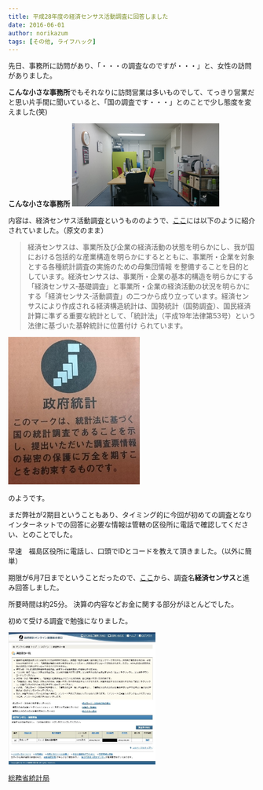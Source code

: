 ```yaml
---
title: 平成28年度の経済センサス活動調査に回答しました
date: 2016-06-01
author: norikazum
tags: [その他, ライフハック]
---
```


先日、事務所に訪問があり、「・・・の調査なのですが・・・」と、女性の訪問がありました。

**こんな小さな事務所**でもそれなりに訪問営業は多いものでして、てっきり営業だと思い片手間に聞いていると、「国の調査です・・・」とのことで少し態度を変えました(笑)

**こんな小さな事務所**
<img src="images/economic-census-h28-1.jpg" alt="DSC_0001" width="300" height="169" class="alignnone size-medium wp-image-357" />

内容は、経済センサス活動調査というもののようで、[ここ](http://www.stat.go.jp/data/e-census/)には以下のように紹介されていました。（原文のまま）
> 経済センサスは、事業所及び企業の経済活動の状態を明らかにし、我が国における包括的な産業構造を明らかにするとともに、事業所・企業を対象とする各種統計調査の実施のための母集団情報 を整備することを目的としています。経済センサスは、事業所・企業の基本的構造を明らかにする「経済センサス‐基礎調査」と事業所・企業の経済活動の状況を明らかにする「経済センサス‐活動調査」の二つから成り立っています。経済センサスにより作成される経済構造統計は、国勢統計（国勢調査）、国民経済計算に準ずる重要な統計として、「統計法」（平成19年法律第53号）という法律に基づいた基幹統計に位置付け られています。

<img src="images/economic-census-h28-2.jpg" alt="seifutoukei" width="268" height="300" class="alignnone size-medium wp-image-358" />

のようです。

まだ弊社が2期目ということもあり、タイミング的に今回が初めての調査となりインターネットでの回答に必要な情報は管轄の区役所に電話で確認してください、とのことでした。

早速　福島区役所に電話し、口頭でIDとコードを教えて頂きました。（以外に簡単）

期限が6月7日までということだったので、[ここ](http://www.stat.go.jp/)から、調査名**経済センサス**と進み回答しました。

所要時間は約25分。
決算の内容などお金に関する部分がほとんどでした。

初めて受ける調査で勉強になりました。

<a href="images/economic-census-h28-3.jpg"><img src="images/economic-census-h28-3.jpg" alt="keizai-chosa27" width="300" height="269" class="alignnone size-medium wp-image-362" /></a>


[総務省統計局](http://www.stat.go.jp/)
